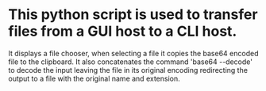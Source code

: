 <h1>This python script is used to transfer files from a GUI host to a CLI host.</h1>

It displays a file chooser, when selecting a file it copies the base64 encoded file to the clipboard.
It also concatenates the command 'base64 --decode' to decode the input leaving the file in its original encoding redirecting the output to a file with the original name and extension.
